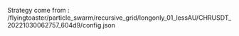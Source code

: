 Strategy come from : /flyingtoaster/particle_swarm/recursive_grid/longonly_01_lessAU/CHRUSDT_20221030062757_604d9/config.json